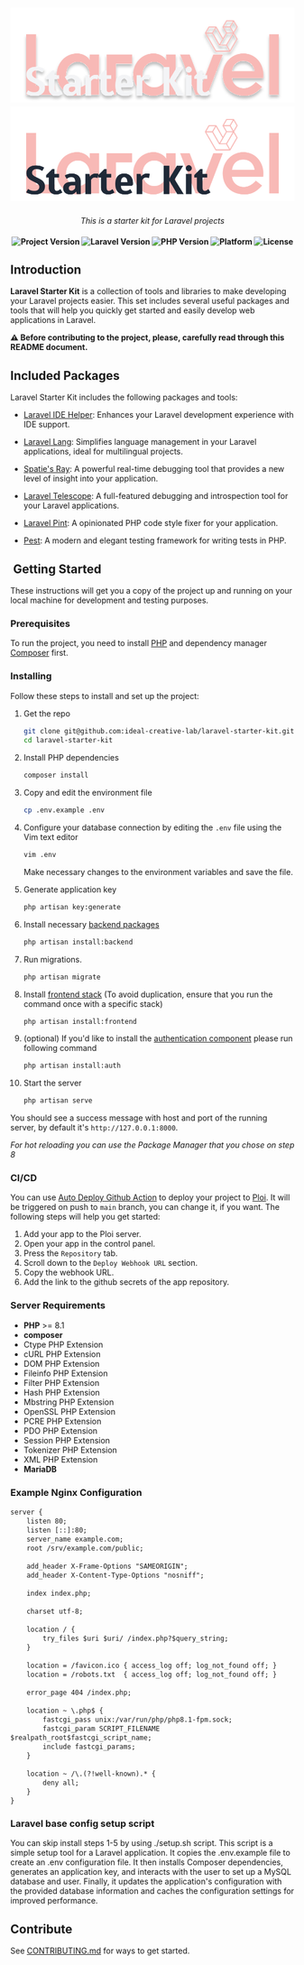 <h1 align="center">
    <a href="https://github.com/ideal-creative-lab/laravel-starter-kit#gh-dark-mode-only">
        <img src="./.github/assets/laravel-starter-kit-dark.svg" alt="Laravel Starter Kit">
    </a>
    <a href="https://github.com/ideal-creative-lab/laravel-starter-kit#gh-light-mode-only">
        <img src="./.github/assets/laravel-starter-kit-light.svg" alt="Laravel Starter Kit">
    </a>
</h1>

<p align="center">
    <i align="center">This is a starter kit for Laravel projects</i>
</p>

<h4 align="center">
    <img src="https://img.shields.io/badge/release-v1.0.0-blue" alt="Project Version">
    <img src="https://img.shields.io/badge/laravel-10.8-blueviolet" alt="Laravel Version">
    <img src="https://img.shields.io/badge/php-%3E=8.1-royalblue" alt="PHP Version">
    <img src="https://img.shields.io/badge/platform-*nix-lightgrey" alt="Platform">
    <img src="https://img.shields.io/badge/license-proprietary-green" alt="License">
</h4>

## Introduction

**Laravel Starter Kit** is a collection of tools and libraries to make developing your Laravel projects easier. This set includes several useful packages and tools that will help you quickly get started and easily develop web applications in Laravel.


**⚠️ Before contributing to the project, please, carefully read through this README document.**

## Included Packages

Laravel Starter Kit includes the following packages and tools:

- [Laravel IDE Helper](https://github.com/barryvdh/laravel-ide-helper): Enhances your Laravel development experience with IDE support.

- [Laravel Lang](https://github.com/overtrue/laravel-lang): Simplifies language management in your Laravel applications, ideal for multilingual projects.

- [Spatie's Ray](https://github.com/spatie/ray): A powerful real-time debugging tool that provides a new level of insight into your application.

- [Laravel Telescope](https://laravel.com/docs/10.x/telescope): A full-featured debugging and introspection tool for your Laravel applications.

- [Laravel Pint](https://laravel.com/docs/10.x/pint): A opinionated PHP code style fixer for your application.

- [Pest](https://pestphp.com/): A modern and elegant testing framework for writing tests in PHP.


## ️ Getting Started
These instructions will get you a copy of the project up and running on your local machine for development and testing
purposes.

### Prerequisites
To run the project, you need to install [PHP](https://www.php.net/manual/en/install.php) and dependency manager
[Composer](https://getcomposer.org) first.

### Installing
Follow these steps to install and set up the project:

1. Get the repo
    ```zsh
    git clone git@github.com:ideal-creative-lab/laravel-starter-kit.git
    cd laravel-starter-kit
    ```

2. Install PHP dependencies
    ```zsh
    composer install
    ```

3. Copy and edit the environment file
    ```zsh
    cp .env.example .env
    ```

4. Configure your database connection by editing the `.env` file using the Vim text editor
    ```zsh
    vim .env
    ```
    Make necessary changes to the environment variables and save the file.

5. Generate application key
    ```zsh
    php artisan key:generate
    ```

6. Install necessary [backend packages](https://github.com/ideal-creative-lab/laravel-starter-kit/wiki/How-to-install-backend-packages)
    ```zsh
    php artisan install:backend
    ``` 
   
7. Run migrations.
    ```zsh
    php artisan migrate
    ```

8. Install [frontend stack](https://github.com/ideal-creative-lab/laravel-starter-kit/wiki/How-to-install-frontend-components) (To avoid duplication, ensure that you run the command once with a specific stack)
    ```zsh
    php artisan install:frontend
    ```

9. (optional) If you'd like to install the [authentication component](https://github.com/ideal-creative-lab/laravel-starter-kit/wiki/How-to-install-the-authentication-component) please run following command
    ```zsh
    php artisan install:auth
    ```

10. Start the server
    ```zsh
    php artisan serve
    ```

You should see a success message with host and port of the running server, by default it's `http://127.0.0.1:8000`.

_For hot reloading you can use the Package Manager that you chose on step 8_

### CI/CD

You can use [Auto Deploy Github Action](/.github/workflows/deploy.yml) to deploy your project to [Ploi](https://ploi.io). It will be triggered on push to `main` branch, you can change it, if you want. The following steps will help you get started:

1. Add your app to the Ploi server.
2. Open your app in the control panel.
3. Press the `Repository` tab.
4. Scroll down to the `Deploy Webhook URL` section.
5. Copy the webhook URL.
6. Add the link to the github secrets of the app repository.

### Server Requirements

* **PHP** >= 8.1
* **composer**
* Ctype PHP Extension
* cURL PHP Extension
* DOM PHP Extension
* Fileinfo PHP Extension
* Filter PHP Extension
* Hash PHP Extension
* Mbstring PHP Extension
* OpenSSL PHP Extension
* PCRE PHP Extension
* PDO PHP Extension
* Session PHP Extension
* Tokenizer PHP Extension
* XML PHP Extension
* **MariaDB**


### Example Nginx Configuration
```
server {
    listen 80;
    listen [::]:80;
    server_name example.com;
    root /srv/example.com/public;
 
    add_header X-Frame-Options "SAMEORIGIN";
    add_header X-Content-Type-Options "nosniff";
 
    index index.php;
 
    charset utf-8;
 
    location / {
        try_files $uri $uri/ /index.php?$query_string;
    }
 
    location = /favicon.ico { access_log off; log_not_found off; }
    location = /robots.txt  { access_log off; log_not_found off; }
 
    error_page 404 /index.php;
 
    location ~ \.php$ {
        fastcgi_pass unix:/var/run/php/php8.1-fpm.sock;
        fastcgi_param SCRIPT_FILENAME $realpath_root$fastcgi_script_name;
        include fastcgi_params;
    }
 
    location ~ /\.(?!well-known).* {
        deny all;
    }
} 
```

### Laravel base config setup script
You can skip install steps 1-5 by using ./setup.sh script. This script is a simple setup tool for a Laravel application. It copies the .env.example file to create an .env configuration file. It then installs Composer dependencies, generates an application key, and interacts with the user to set up a MySQL database and user. Finally, it updates the application's configuration with the provided database information and caches the configuration settings for improved performance.

## Contribute
See [CONTRIBUTING.md](CONTRIBUTING.md) for ways to get started.
